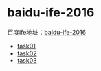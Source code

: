# baidu-ife-2016
百度ife地址：[baidu-ife-2016](http://ife.baidu.com/2016/task/all)<br />

- [task01](https://27fw.github.io/baidu-ife-2016/task01/index.html)
- [task02](https://27fw.github.io/baidu-ife-2016/task02/index.html)
- [task03](https://27fw.github.io/baidu-ife-2016/task03/index.html)